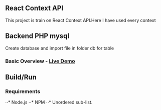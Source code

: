 ## React Context API

This project is train on React Context API.Here I have used every context

## Backend PHP mysql
Create database and import file in folder db for table

### Basic Overview - [Live Demo](https://gamezxii.000webhostapp.com/)


## Build/Run

### Requirements
⋅⋅* Node.js
⋅⋅* NPM 
⋅⋅* Unordered sub-list. 




